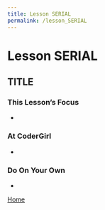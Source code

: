 ```yaml
---
title: Lesson SERIAL
permalink: /lesson_SERIAL
---
```


# Lesson SERIAL

## TITLE

### This Lesson’s Focus
*

### At CoderGirl
*

### Do On Your Own
*

[Home]( /web_group_cohort )
